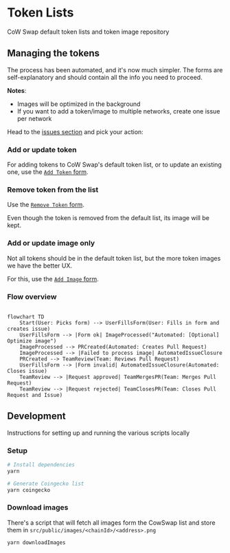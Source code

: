 # Token Lists

CoW Swap default token lists and token image repository

## Managing the tokens

The process has been automated, and it's now much simpler.
The forms are self-explanatory and should contain all the info you need to proceed.

**Notes**:

- Images will be optimized in the background
- If you want to add a token/image to multiple networks, create one issue per network

Head to the [issues section](https://github.com/cowprotocol/token-lists/issues/new/choose) and pick your action:

### Add or update token

For adding tokens to CoW Swap's default token list, or to update an existing one, use the [`Add Token` form](https://github.com/cowprotocol/token-lists/issues/new?assignees=&labels=addToken&projects=&template=1-addTokenForm.yml&title=%5BAddToken%5D+%60SYMBOL%60+on+%60NETWORK%60).

### Remove token from the list

Use the [`Remove Token` form](https://github.com/cowprotocol/token-lists/issues/new?assignees=&labels=removeToken&projects=&template=3-removeTokenForm.yml&title=%5BRemoveToken%5D+%60SYMBOL%60+on+%60NETWORK%60).

Even though the token is removed from the default list, its image will be kept.

### Add or update image only

Not all tokens should be in the default token list, but the more token images we have the better UX.

For this, use the [`Add Image` form](https://github.com/cowprotocol/token-lists/issues/new?assignees=&labels=addImage&projects=&template=2-addImageForm.yml&title=%5BAddImage%5D+%60SYMBOL%60+on+%60NETWORK%60).

### Flow overview

```mermaid

flowchart TD
    Start(User: Picks form) --> UserFillsForm(User: Fills in form and creates issue)
    UserFillsForm --> |Form ok| ImageProcessed("Automated: [Optional] Optimize image")
    ImageProcessed --> PRCreated(Automated: Creates Pull Request)
    ImageProcessed --> |Failed to process image| AutomatedIssueClosure
    PRCreated --> TeamReview(Team: Reviews Pull Request)
    UserFillsForm --> |Form invalid| AutomatedIssueClosure(Automated: Closes issue)
    TeamReview --> |Request approved| TeamMergesPR(Team: Merges Pull Request)
    TeamReview --> |Request rejected| TeamClosesPR(Team: Closes Pull Request and Issue)

```

## Development

Instructions for setting up and running the various scripts locally

### Setup

```bash
# Install dependencies
yarn

# Generate Coingecko list
yarn coingecko
```

### Download images

There's a script that will fetch all images form the CowSwap list and store them in `src/public/images/<chainId>/<address>.png`

```bash
yarn downloadImages
```
